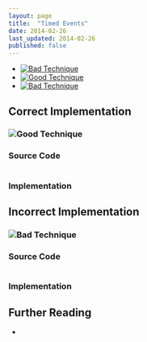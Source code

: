 ```yaml
---
layout: page
title:  "Timed Events"
date: 2014-02-26
last_updated: 2014-02-26
published: false
---
```


-   [![Bad Technique](images/x-small.png "Bad Technique")](#1)
-   [![Good Technique](images/checkmark-small.png "Good Technique")](#2)
-   [![Bad Technique](images/x-small.png "Bad Technique")](#3)

Correct Implementation
----------------------

### ![Good Technique](images/checkmark-small.png "Good Technique")

### Source Code

```
```

### Implementation

Incorrect Implementation
------------------------

### ![Bad Technique](images/x-small.png "Bad Technique")

### Source Code

```
```

### Implementation

Further Reading
---------------

-   
